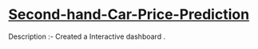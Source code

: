 # [Second-hand-Car-Price-Prediction]([https://public.tableau.com/shared/QXSYHQ2JR?:display_count=n&:origin=viz_share_link])
Description :- Created a Interactive dashboard .
